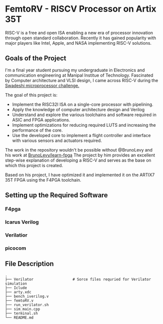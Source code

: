 # FemtoRV - RISCV Processor on Artix 35T

RISC-V is a free and open ISA enabling a new era of processor innovation through open standard collaboration. Recently it has gained popularity with major players like Intel, Apple, and NASA implementing RISC-V solutions.

## Goals of the Project
 
I'm a final year student pursuing my undergraduate in Electronics and communication engineering at Manipal Institue of Technology.
Fascinated by Computer architecture and VLSI design, I came across RISC-V during the [Swadeshi microprocessor challenge.](https://shakti.org.in/sp2020-shakti.html) 

The goal of this project is:
- Implement the RISC32I ISA on a single-core processor with pipelining.
- Apply the knowledge of computer architecture design and Verilog
- Understand and explore the various toolchains and software required in ASIC and FPGA applications.
- Implement optimizations for reducing required LUTS and increasing the performance of the core.
- Use the developed core to implement a flight controller and interface with various sensors and actuators required.


The work in the repository wouldn't be possible without @BrunoLevy and his work at [BrunoLevy/learn-fpga](https://github.com/BrunoLevy/learn-fpga)
The project by him provides an excellent step-wise explanation of developing a RISC-V and serves as the base on which this project is created.

Based on his project, I have optimized it and implemented it on the ARTIX7 35T FPGA using the F4PGA toolchain.


## Setting up the Required Software

### F4pga

### Icarus Verilog

### Verilatior

### picocom

## File Description

    .
    ├── Verilator                  # Sorce files requried for Verilator simulation
    ├── Iclude                    
    ├── arty.xdc                     
    ├── bench_iverilog.v                    
    ├── femtoRV.v                  
    ├── run_verilator.sh
    ├── sim_main.cpp
    ├── terminal.sh
    └── README.md


